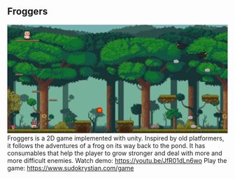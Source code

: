 ## Froggers
![Froggers](froggers.png)
Froggers is a 2D game implemented with unity. Inspired by old platformers, it follows the adventures of a frog on its way back to the pond. It has consumables that help the player to grow stronger and deal with more and more difficult enemies.
Watch demo: https://youtu.be/JfR01dLn6wo
Play the game: https://www.sudokrystian.com/game